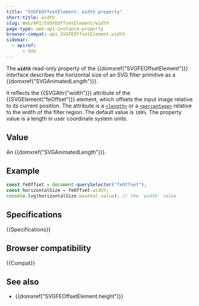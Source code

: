 ```yaml
---
title: "SVGFEOffsetElement: width property"
short-title: width
slug: Web/API/SVGFEOffsetElement/width
page-type: web-api-instance-property
browser-compat: api.SVGFEOffsetElement.width
sidebar:
  - apiref:
      - SVG
---
```


The **`width`** read-only property of the {{domxref("SVGFEOffsetElement")}} interface describes the horizontal size of an SVG filter primitive as a {{domxref("SVGAnimatedLength")}}.

It reflects the {{SVGAttr("width")}} attribute of the {{SVGElement("feOffset")}} element, which offsets the input image relative to its current position. The attribute is a [`<length>`](/en-US/docs/Web/SVG/Guides/Content_type#length) or a [`<percentage>`](/en-US/docs/Web/SVG/Guides/Content_type#percentage) relative to the width of the filter region. The default value is `100%`. The property value is a length in user coordinate system units.

## Value

An {{domxref("SVGAnimatedLength")}}.

## Example

```js
const feOffset = document.querySelector("feOffset");
const horizontalSize = feOffset.width;
console.log(horizontalSize.baseVal.value); // the `width` value
```

## Specifications

{{Specifications}}

## Browser compatibility

{{Compat}}

## See also

- {{domxref("SVGFEOffsetElement.height")}}
